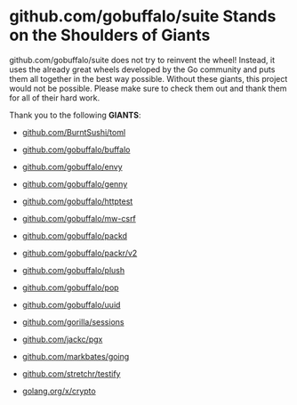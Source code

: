# github.com/gobuffalo/suite Stands on the Shoulders of Giants

github.com/gobuffalo/suite does not try to reinvent the wheel! Instead, it uses the already great wheels developed by the Go community and puts them all together in the best way possible. Without these giants, this project would not be possible. Please make sure to check them out and thank them for all of their hard work.

Thank you to the following **GIANTS**:


* [github.com/BurntSushi/toml](https://godoc.org/github.com/BurntSushi/toml)

* [github.com/gobuffalo/buffalo](https://godoc.org/github.com/gobuffalo/buffalo)

* [github.com/gobuffalo/envy](https://godoc.org/github.com/gobuffalo/envy)

* [github.com/gobuffalo/genny](https://godoc.org/github.com/gobuffalo/genny)

* [github.com/gobuffalo/httptest](https://godoc.org/github.com/gobuffalo/httptest)

* [github.com/gobuffalo/mw-csrf](https://godoc.org/github.com/gobuffalo/mw-csrf)

* [github.com/gobuffalo/packd](https://godoc.org/github.com/gobuffalo/packd)

* [github.com/gobuffalo/packr/v2](https://godoc.org/github.com/gobuffalo/packr/v2)

* [github.com/gobuffalo/plush](https://godoc.org/github.com/gobuffalo/plush)

* [github.com/gobuffalo/pop](https://godoc.org/github.com/gobuffalo/pop)

* [github.com/gobuffalo/uuid](https://godoc.org/github.com/gobuffalo/uuid)

* [github.com/gorilla/sessions](https://godoc.org/github.com/gorilla/sessions)

* [github.com/jackc/pgx](https://godoc.org/github.com/jackc/pgx)

* [github.com/markbates/going](https://godoc.org/github.com/markbates/going)

* [github.com/stretchr/testify](https://godoc.org/github.com/stretchr/testify)

* [golang.org/x/crypto](https://godoc.org/golang.org/x/crypto)
